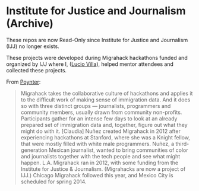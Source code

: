 # Institute for Justice and Journalism (Archive)

These repos are now Read-Only since Institute for Justice and Journalism (IJJ) no longer exists.

These projects were developed during Migrahack hackathons funded and organized by IJJ where I, ([Lucio Villa](https://github.com/luciovilla/)), helped mentor attendees and collected these projects.

From [Poynter](https://www.poynter.org/reporting-editing/2013/migrahack-brings-together-journalists-programmers-and-community/):

> Migrahack takes the collaborative culture of hackathons and applies it to the difficult work of making sense of immigration data. And it does so with three distinct groups — journalists, programmers and community members, usually drawn from community non-profits. Participants gather for an intense few days to look at an already prepared set of immigration data and, together, figure out what they might do with it.
[Claudia] Nuñez created Migrahack in 2012 after experiencing hackathons at Stanford, where she was a Knight fellow, that were mostly filled with white male programmers. Nuñez, a third-generation Mexican journalist, wanted to bring communities of color and journalists together with the tech people and see what might happen. L.A. Migrahack ran in 2012, with some funding from the Institute for Justice & Journalism. (Migrahacks are now a project of IJJ.) Chicago Migrahack followed this year, and Mexico City is scheduled for spring 2014.
